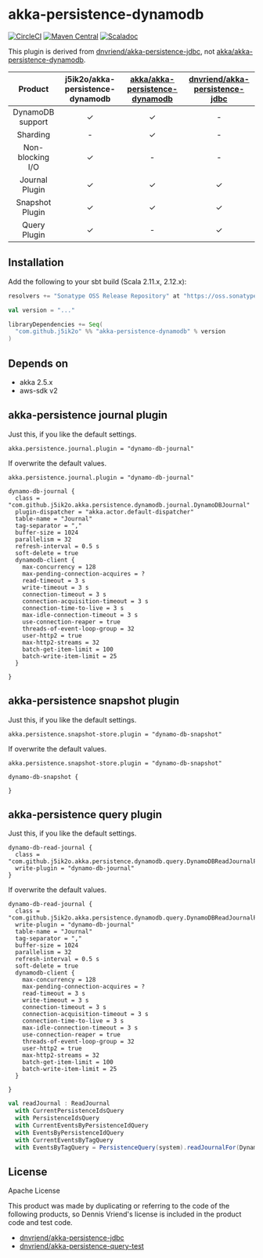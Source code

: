 # akka-persistence-dynamodb

[![CircleCI](https://circleci.com/gh/j5ik2o/akka-persistence-dynamodb/tree/master.svg?style=shield&circle-token=9f6f53d09f0fb87ee8ea81246e69683d668291cd)](https://circleci.com/gh/j5ik2o/akka-persistence-dynamodb/tree/master)
[![Maven Central](https://maven-badges.herokuapp.com/maven-central/com.github.j5ik2o/akka-persistence-dynamodb_2.12/badge.svg)](https://maven-badges.herokuapp.com/maven-central/com.github.j5ik2o/akka-persistence-dynamodb_2.12)
[![Scaladoc](http://javadoc-badge.appspot.com/com.github.j5ik2o/akka-persistence-dynamodb_2.12.svg?label=scaladoc)](http://javadoc-badge.appspot.com/com.github.j5ik2o/akka-persistence-dynamodb_2.12/com/github/j5ik2o/akka/persistence/dynamodb/index.html?javadocio=true)

This plugin is derived from [dnvriend/akka-persistence-jdbc](https://github.com/dnvriend/akka-persistence-jdbc), not [akka/akka-persistence-dynamodb](https://github.com/akka/akka-persistence-dynamodb).

| Product | **j5ik2o/akka-persistence-dynamodb** | **[akka/akka-persistence-dynamodb](https://github.com/akka/akka-persistence-dynamodb)** | **[dnvriend/akka-persistence-jdbc](https://github.com/dnvriend/akka-persistence-jdbc)** |
|:-------:|:----:|:----:|:----:|
|DynamoDB support|✓|✓|-|
|Sharding|-|✓|-|
|Non-blocking I/O|✓|-|-|
|Journal Plugin|✓|✓|✓|
|Snapshot Plugin|✓|✓|✓|
|Query Plugin|✓|-|✓|

## Installation

Add the following to your sbt build (Scala 2.11.x, 2.12.x):

```scala
resolvers += "Sonatype OSS Release Repository" at "https://oss.sonatype.org/content/repositories/releases/"

val version = "..."

libraryDependencies += Seq(
  "com.github.j5ik2o" %% "akka-persistence-dynamodb" % version
)
```

## Depends on

- akka 2.5.x
- aws-sdk v2

## akka-persistence journal plugin

Just this, if you like the default settings.

```hocon
akka.persistence.journal.plugin = "dynamo-db-journal"
```

If overwrite the default values.

```hocon
akka.persistence.journal.plugin = "dynamo-db-journal"

dynamo-db-journal {
  class = "com.github.j5ik2o.akka.persistence.dynamodb.journal.DynamoDBJournal"
  plugin-dispatcher = "akka.actor.default-dispatcher"
  table-name = "Journal"
  tag-separator = ","
  buffer-size = 1024
  parallelism = 32
  refresh-interval = 0.5 s
  soft-delete = true
  dynamodb-client {
    max-concurrency = 128
    max-pending-connection-acquires = ?
    read-timeout = 3 s
    write-timeout = 3 s
    connection-timeout = 3 s
    connection-acquisition-timeout = 3 s
    connection-time-to-live = 3 s
    max-idle-connection-timeout = 3 s
    use-connection-reaper = true
    threads-of-event-loop-group = 32
    user-http2 = true
    max-http2-streams = 32
    batch-get-item-limit = 100
    batch-write-item-limit = 25
  }
  
}
```

## akka-persistence snapshot plugin

Just this, if you like the default settings.

```hocon
akka.persistence.snapshot-store.plugin = "dynamo-db-snapshot"
```

If overwrite the default values.

```hocon
akka.persistence.snapshot-store.plugin = "dynamo-db-snapshot"

dynamo-db-snapshot {

}
```

## akka-persistence query plugin

Just this, if you like the default settings.

```hocon
dynamo-db-read-journal {
  class = "com.github.j5ik2o.akka.persistence.dynamodb.query.DynamoDBReadJournalProvider"
  write-plugin = "dynamo-db-journal"
}
```

If overwrite the default values.

```hocon
dynamo-db-read-journal {
  class = "com.github.j5ik2o.akka.persistence.dynamodb.query.DynamoDBReadJournalProvider"
  write-plugin = "dynamo-db-journal"
  table-name = "Journal"
  tag-separator = ","
  buffer-size = 1024
  parallelism = 32
  refresh-interval = 0.5 s
  soft-delete = true
  dynamodb-client {
    max-concurrency = 128
    max-pending-connection-acquires = ?
    read-timeout = 3 s
    write-timeout = 3 s
    connection-timeout = 3 s
    connection-acquisition-timeout = 3 s
    connection-time-to-live = 3 s
    max-idle-connection-timeout = 3 s
    use-connection-reaper = true
    threads-of-event-loop-group = 32
    user-http2 = true
    max-http2-streams = 32
    batch-get-item-limit = 100
    batch-write-item-limit = 25
  }

}
```

```scala
val readJournal : ReadJournal 
  with CurrentPersistenceIdsQuery 
  with PersistenceIdsQuery 
  with CurrentEventsByPersistenceIdQuery 
  with EventsByPersistenceIdQuery 
  with CurrentEventsByTagQuery 
  with EventsByTagQuery = PersistenceQuery(system).readJournalFor(DynamoDBReadJournal.Identifier)
```

## License

Apache License

This product was made by duplicating or referring to the code of the following products, so Dennis Vriend's license is included in the product code and test code.

- [dnvriend/akka-persistence-jdbc](https://github.com/dnvriend/akka-persistence-jdbc)
- [dnvriend/akka-persistence-query-test](https://github.com/dnvriend/akka-persistence-query-test)


